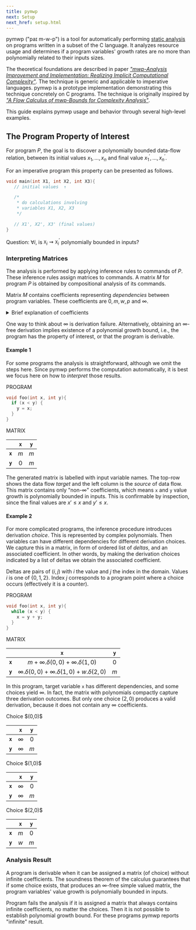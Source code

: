 ```yaml
---
title: pymwp
next: Setup
next_href: setup.html
---
```


pymwp ("paɪ m-w-p") is a tool for automatically performing 
<a href="https://en.wikipedia.org/wiki/Static_program_analysis" target="blank" rel="nofollow noreferrer">static analysis</a> 
on programs written in a subset of the C language.
It analyzes resource usage and determines if a program variables' growth rates are no more than polynomially related to their inputs sizes.

The theoretical foundations are described in paper 
_<a href="https://doi.org/10.4230/LIPIcs.FSCD.2022.26" target="blank" rel="nofollow noreferrer">"mwp-Analysis Improvement and Implementation: Realizing Implicit Computational Complexity"</a>_.
The technique is generic and applicable to imperative languages. pymwp is a prototype implementation demonstrating this technique concretely on C programs.
The technique is originally inspired by
_<a href="https://doi.org/10.1145/1555746.1555752" target="blank" rel="nofollow noreferrer">"A Flow Calculus of mwp-Bounds for Complexity Analysis"</a>_.

This guide explains pymwp usage and behavior through several high-level examples.

The Program Property of Interest
---

For program $P$, <!-- using P here to not confuse with C language -->
the goal is to discover a polynomially bounded data-flow relation, 
between its initial values $x_1,...,x_n$ and final value $x_1^\prime,...,x_n^\prime$.

For an imperative program this property can be presented as follows.   

```c
void main(int X1, int X2, int X3){ 
   // initial values  ↑

   /*  
    * do calculations involving 
    * variables X1, X2, X3 
    */

   // X1', X2', X3' (final values) 
}
```

Question: $\forall i$, is $\texttt{X}_i \rightsquigarrow \texttt{X}_i^\prime$ polynomially bounded in inputs? 

### Interpreting Matrices

The analysis is performed by applying inference rules to commands of $P$.
These inference rules assign matrices to commands. 
A matrix $M$ for program $P$ is obtained by compositional analysis of its commands.

Matrix $M$ contains coefficients representing _dependencies_ between program variables.
These coefficients are $0, m, w, p$ and $\infty$. 

<details>
<summary>Brief explanation of coefficients</summary>
<div class="card card-body">
The coefficients characterize how data flows between variables:

* $0$ --- no dependency
* $m$ --- maximal (of linear)
* $w$ --- weak polynomial
* $p$ --- polynomial
* $\infty$ --- infinite

Ordering:  $0 < m < w < p < \infty$.  
In pymwp $0$ is `0` and $\infty$ is `i`.
</div>
</details>

One way to think about $\infty$ is derivation failure. Alternatively, obtaining an $\infty$-free derivation
implies existence of a polynomial growth bound, i.e., the program has the property of interest, or that the program is derivable.

#### Example 1

For some programs the analysis is straightforward, although we omit the steps here. 
Since pymwp performs the computation automatically, it is best we focus here on how to _interpret_ those results.

<div class="container text-left"><div class="row"><div class="col col-md-4">
PROGRAM

```c
void foo(int x, int y){
  if (x < y) {
    y = x;
  }
}
```

</div><div class="col">

MATRIX

|         | `x` | `y` |
|---------|:---:|:---:|
| **`x`** | $m$ | $m$ |
| **`y`** | $0$ | $m$ | 

</div></div></div>

The generated matrix is labelled with input variable names. The top-row shows the data flow _target_ and the left column is the _source_ of data flow.
This matrix contains only "non-$\infty$" coefficients, which means `x` and `y` value growth is polynomially bounded in inputs.
This is confirmable by inspection, since the final values are $x' \leq x$ and $y' \leq x$.

#### Example 2

For more complicated programs, the inference procedure introduces derivation _choice_. 
This is represented by complex polynomials.
Then variables can have different dependencies for different derivation choices.
We capture this in a matrix, in form of ordered list of _deltas_, and an associated coefficient.
In other words, by making the derivation choices indicated by a list of deltas we obtain the associated coefficient.


Deltas are pairs of $(i, j)$ with $i$ the value and $j$ the index in the domain.
Values $i$ is one of $\{0,1,2\}$. Index $j$ corresponds to a program point where a choice occurs (effectively it is a counter).

<div class="container text-left"><div class="row"><div class="col col-md-4">
PROGRAM

```c
void foo(int x, int y){
  while (x < y) {
    x = y + y;
  }
}
```

</div><div class="col">

MATRIX

|         |                            `x`                            | `y` |
|---------|:---------------------------------------------------------:|:---:|
| **`x`** |       $m + \infty.\delta(0,0) + \infty.\delta(1,0)$       | $0$ |
| **`y`** | $\infty.\delta(0,0) + \infty.\delta(1,0) + w.\delta(2,0)$ | $m$ |

</div></div></div>


In this program, target variable `x` has different dependencies, and some choices yield $\infty$.
In fact, the matrix with polynomials compactly capture three derivation outcomes.
But only one choice $(2,0)$ produces a valid derivation, because it does not contain any $\infty$ coefficients.
 
<div class="d-flex flex-wrap flex-row justify-content-left"><div class="p-2">
Choice $(0,0)$

|         |   `x`    | `y` |
|---------|:--------:|:---:|
| **`x`** | $\infty$ | $0$ |
| **`y`** | $\infty$ | $m$ |

</div><div class="p-2"></div><div class="p-2">
Choice $(1,0)$

|         |   `x`    | `y` |
|---------|:--------:|:---:|
| **`x`** | $\infty$ | $0$ |
| **`y`** | $\infty$ | $m$ |

</div><div class="p-2"></div><div class="p-2">
Choice $(2,0)$

|         | `x` | `y` |
|---------|:---:|:---:|
| **`x`** | $m$ | $0$ |
| **`y`** | $w$ | $m$ |

</div></div>




### Analysis Result

A program is derivable when it can be assigned a matrix (of choice) without infinite coefficients.
The soundness theorem of the calculus guarantees that if some choice exists,
that produces an $\infty$-free simple valued matrix, the program variables' value growth is polynomially bounded in inputs.


Program fails the analysis if it is assigned a matrix that always contains infinite coefficients, no matter the choices.
Then it is not possible to establish polynomial growth bound. For these programs pymwp reports "infinite" result.


